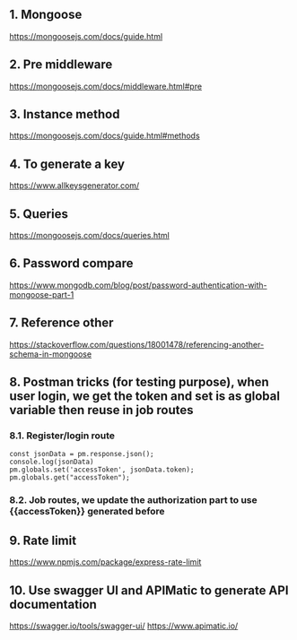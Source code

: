 ## 1. Mongoose
https://mongoosejs.com/docs/guide.html

## 2. Pre middleware
https://mongoosejs.com/docs/middleware.html#pre

## 3. Instance method
https://mongoosejs.com/docs/guide.html#methods

## 4. To generate a key
https://www.allkeysgenerator.com/

## 5. Queries
https://mongoosejs.com/docs/queries.html

## 6. Password compare
https://www.mongodb.com/blog/post/password-authentication-with-mongoose-part-1

## 7. Reference other
https://stackoverflow.com/questions/18001478/referencing-another-schema-in-mongoose

## 8. Postman tricks (for testing purpose), when user login, we get the token and set is as global variable then reuse in job routes
### 8.1. Register/login route 
```
const jsonData = pm.response.json();
console.log(jsonData)
pm.globals.set('accessToken', jsonData.token);
pm.globals.get("accessToken");
```

### 8.2. Job routes, we update the authorization part to use {{accessToken}} generated before

## 9. Rate limit
https://www.npmjs.com/package/express-rate-limit

## 10. Use swagger UI and APIMatic to generate API documentation
https://swagger.io/tools/swagger-ui/
https://www.apimatic.io/
